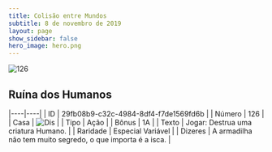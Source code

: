 ```yaml
---
title: Colisão entre Mundos
subtitle: 8 de novembro de 2019
layout: page
show_sidebar: false
hero_image: hero.png
---
```


![126](https://cdn.keyforgegame.com/media/card_front/pt/452_126_HX2GC29V4X9M_pt.png)

## Ruína dos Humanos

|----|----|
| ID | 29fb08b9-c32c-4984-8df4-f7de1569fd6b |
| Número | 126 |
| Casa | ![Dis](https://archonarcana.com/images/thumb/e/e8/Dis.png/22px-Dis.png "Dis") |
| Tipo | Ação |
| Bônus | 1A |
| Texto | Jogar: Destrua uma criatura Humano. |
| Raridade | Especial Variável |
| Dizeres | A armadilha não tem muito segredo,  o que importa é a isca. |

